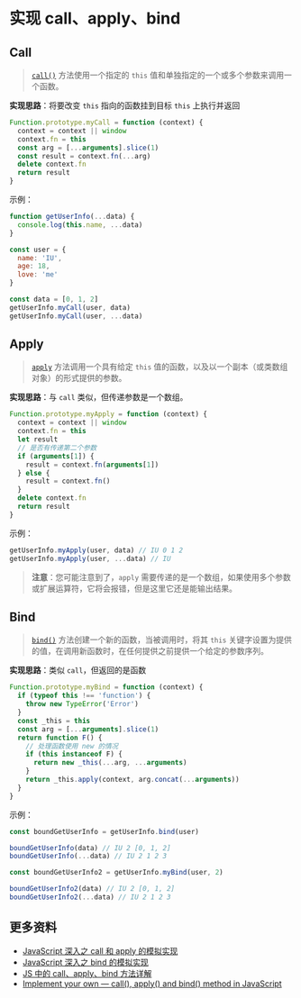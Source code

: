 # 实现 call、apply、bind

## Call

> [`call()`](https://developer.mozilla.org/zh-CN/docs/Web/JavaScript/Reference/Global_Objects/Function/call) 方法使用一个指定的 `this` 值和单独指定的一个或多个参数来调用一个函数。

**实现思路**：将要改变 `this` 指向的函数挂到目标 `this` 上执行并返回

```js
Function.prototype.myCall = function (context) {
  context = context || window
  context.fn = this
  const arg = [...arguments].slice(1)
  const result = context.fn(...arg)
  delete context.fn
  return result
}
```

示例：

```js
function getUserInfo(...data) {
  console.log(this.name, ...data)
}

const user = {
  name: 'IU',
  age: 18,
  love: 'me'
}

const data = [0, 1, 2]
getUserInfo.myCall(user, data)
getUserInfo.myCall(user, ...data)
```

## Apply

> [`apply`](https://developer.mozilla.org/en-US/docs/Web/JavaScript/Reference/Global_Objects/Function/apply) 方法调用一个具有给定 `this` 值的函数，以及以一个副本（或类数组对象）的形式提供的参数。

**实现思路**：与 `call` 类似，但传递参数是一个数组。

```js
Function.prototype.myApply = function (context) {
  context = context || window
  context.fn = this
  let result
  // 是否有传递第二个参数
  if (arguments[1]) {
    result = context.fn(arguments[1])
  } else {
    result = context.fn()
  }
  delete context.fn
  return result
}
```

示例：

```js
getUserInfo.myApply(user, data) // IU 0 1 2
getUserInfo.myApply(user, ...data) // IU
```

> **注意**：您可能注意到了，`apply` 需要传递的是一个数组，如果使用多个参数或扩展运算符，它将会报错，但是这里它还是能输出结果。

## Bind

> [`bind()`](https://developer.mozilla.org/en/docs/Web/JavaScript/Reference/Global_objects/Function/bind) 方法创建一个新的函数，当被调用时，将其 `this` 关键字设置为提供的值，在调用新函数时，在任何提供之前提供一个给定的参数序列。

**实现思路**：类似 `call`，但返回的是函数

```js
Function.prototype.myBind = function (context) {
  if (typeof this !== 'function') {
    throw new TypeError('Error')
  }
  const _this = this
  const arg = [...arguments].slice(1)
  return function F() {
    // 处理函数使用 new 的情况
    if (this instanceof F) {
      return new _this(...arg, ...arguments)
    }
    return _this.apply(context, arg.concat(...arguments))
  }
}
```

示例：

```js
const boundGetUserInfo = getUserInfo.bind(user)

boundGetUserInfo(data) // IU 2 [0, 1, 2]
boundGetUserInfo(...data) // IU 2 1 2 3

const boundGetUserInfo2 = getUserInfo.myBind(user, 2)

boundGetUserInfo2(data) // IU 2 [0, 1, 2]
boundGetUserInfo2(...data) // IU 2 1 2 3
```

## 更多资料

- [JavaScript 深入之 call 和 apply 的模拟实现](https://github.com/mqyqingfeng/Blog/issues/11)
- [JavaScript 深入之 bind 的模拟实现](https://github.com/mqyqingfeng/Blog/issues/12)
- [JS 中的 call、apply、bind 方法详解](https://segmentfault.com/a/1190000018270750)
- [Implement your own — call(), apply() and bind() method in JavaScript](https://medium.com/@ankur_anand/implement-your-own-call-apply-and-bind-method-in-javascript-42cc85dba1b)
